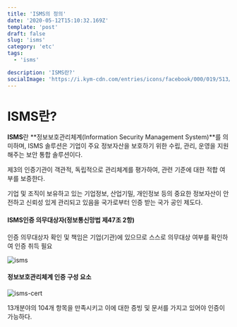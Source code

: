 ```yaml
---
title: 'ISMS의 정의'
date: '2020-05-12T15:10:32.169Z'
template: 'post'
draft: false
slug: 'isms'
category: 'etc'
tags:
  - 'isms'

description: 'ISMS란?'
socialImage: 'https://i.kym-cdn.com/entries/icons/facebook/000/019/513/til.jpg'
---
```


# ISMS란?

**ISMS**란 **정보보호관리체계(Information Security Management System)**를 의미하며, ISMS 솔루션은 기업이 주요 정보자산을 보호하기 위한 수립, 관리, 운영을 지원해주는 보안 통합 솔루션이다.

제3의 인증기관이 객관적, 독립적으로 관리체계를 평가하여, 관련 기준에 대한 적합 여부를 보증한다.

기업 및 조직이 보유하고 있는 기업정보, 산업기밀, 개인정보 등의 중요한 정보자산이 안전하고 신뢰성 있게 관리되고 있음을 국가로부터 인증 받는 국가 공인 제도다.



#### ISMS인증 의무대상자(정보통신망법 제47조 2항)

인증 의무대상자 확인 및 책임은 기업(기관)에 있으므로 스스로 의무대상 여부를 확인하여 인증 취득 필요

![isms](/Users/seungjune/blog/DanSJKim.github.io/static/media/isms.png)



#### 정보보호관리체계 인증 구성 요소

![isms-cert](/Users/seungjune/blog/DanSJKim.github.io/static/media/isms-cert.png)

13개분야의 104개 항목을 만족시키고 이에 대한 증빙 및 문서를 가지고 있어야 인증이 가능하다.